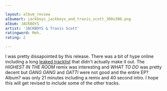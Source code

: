 ```yaml
---

layout: album_review
albumart: jackboys_jackboys_and_travis_scott_300x300.png
album: JACKBOYS
artist: 'JACKBOYS & Travis Scott'
ratingword: Meh.
rating: 2

---
```


I was pretty dissapointed by this release. There was a bit of hype online including a long [leaked tracklist](https://www.reddit.com/r/travisscott/comments/eg28sy/leaked_tracklist/) that didn't actually make it out. The *HIGHEST IN THE ROOM* remix was interesting and *WHAT TO DO* was pretty decent but *GANG GANG* and *GATTI* were not good and the entire EP? Album? was only 21 minutes including a remix and 40 second intro. I hope this will get revised to include some of the other tracks.
